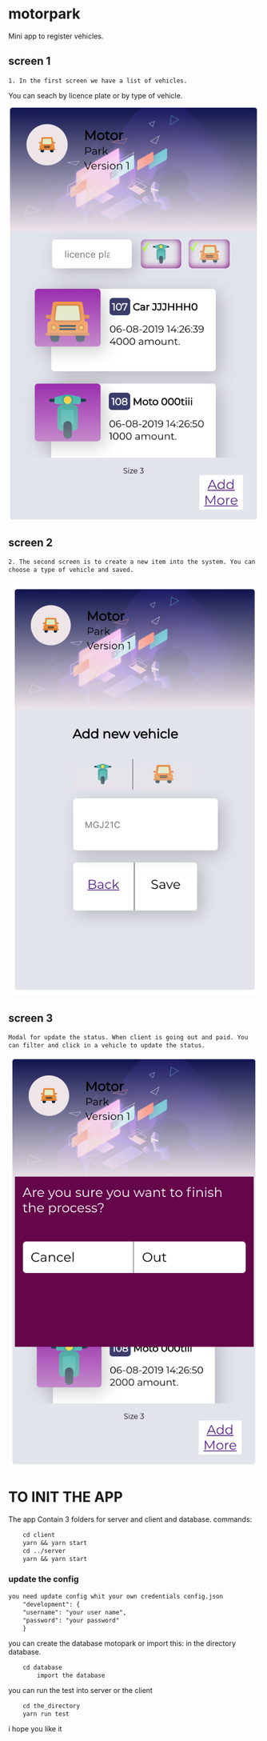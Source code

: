# motorpark
Mini app to register vehicles.
## screen 1
    1. In the first screen we have a list of vehicles.
You can seach by licence plate or by type of vehicle.

![Alt text](/screenshot/screenshot1.png?raw=true "List")

## screen 2 
    2. The second screen is to create a new item into the system. You can choose a type of vehicle and saved.

![Alt text](/screenshot/screenshot2.png?raw=true "List")
## screen 3 
    Modal for update the status. When client is going out and paid. You can filter and click in a vehicle to update the status.

![Alt text](/screenshot/screenshot3.png?raw=true "List")
# TO INIT THE APP
The app Contain 3 folders for server and client and database.
commands:
```
    cd client
    yarn && yarn start
    cd ../server
    yarn && yarn start
```
### update the config
    you need update config whit your own credentials config.json
        "development": {
        "username": "your user name",
        "password": "your password"
        }
you can create the database  motopark or import this: in the directory database.
```      
    cd database
        import the database
```
you can run the test into server or the client 
```
    cd the_directory
    yarn run test

```
i hope you like it